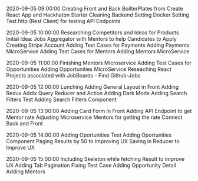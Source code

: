 2020-09-05 09:00:00 
Creating Front and Back BoilterPlates from Create React App and Hackhaton Starter
Cleaning Backend
Setting Docker
Setting Test.http (Rest Client) for testing API Endpoints

2020-09-05 10:00:00 
Researching Competitors and Ideas for Products
Initial Idea: Jobs Aggregator with Mentors to help Candidates to Apply
Creating Stripe Account
Adding Test Cases for Payments
Adding Payments MicroService
Adding Test Cases for Mentors
Adding Mentors MicroService

2020-09-05 11:00:00 
Finishing Mentors Microservice
Adding Test Cases for Opportunities
Adding Opportunities MicroService
Reseaching React Projects associated with JobBoards - Find Github-Jobs

2020-09-05 12:00:00 
Lunching
Adding General Layout in Front
Adding Redux
Addix Query Reducer and Action
Adding Dark Mode
Adding Search Filters Test
Adding Search Filters Component

2020-09-05 13:00:00 
Adding Card Form in Front
Adding API Endpoint to get Mentor rate
Adjusting Microservice Mentors for getting the rate
Connect Back and Front

2020-09-05 14:00:00 
Adding Oportunities Test
Adding Oportunities Component
Paging Results by 50 to Improving UX
Saving in Reducer to Improve UX


2020-09-05 15:00:00 
Including Skeleton while fetching Result to improve UX
Adding Tab Pagination
Fixing Test Case
Adding Opportunity Detail
Adding Mentors





